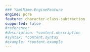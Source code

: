 ```yaml
---
### YamlMime:EngineFeature
engine: pcre
feature: character-class-subtraction
supported: false
#reference: 
#description: *content.description
#syntax: *content.syntax
#example: *content.example
---
```

